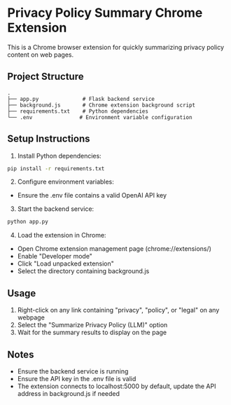 # Privacy Policy Summary Chrome Extension

This is a Chrome browser extension for quickly summarizing privacy policy content on web pages.

## Project Structure

```
.
├── app.py              # Flask backend service
├── background.js       # Chrome extension background script
├── requirements.txt    # Python dependencies
└── .env               # Environment variable configuration
```

## Setup Instructions

1. Install Python dependencies:
```bash
pip install -r requirements.txt
```

2. Configure environment variables:
- Ensure the .env file contains a valid OpenAI API key

3. Start the backend service:
```bash
python app.py
```

4. Load the extension in Chrome:
- Open Chrome extension management page (chrome://extensions/)
- Enable "Developer mode"
- Click "Load unpacked extension"
- Select the directory containing background.js

## Usage

1. Right-click on any link containing "privacy", "policy", or "legal" on any webpage
2. Select the "Summarize Privacy Policy (LLM)" option
3. Wait for the summary results to display on the page

## Notes

- Ensure the backend service is running
- Ensure the API key in the .env file is valid
- The extension connects to localhost:5000 by default, update the API address in background.js if needed